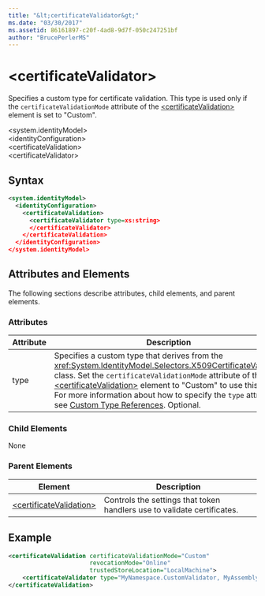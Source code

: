 ```yaml
---
title: "&lt;certificateValidator&gt;"
ms.date: "03/30/2017"
ms.assetid: 86161897-c20f-4ad8-9d7f-050c247251bf
author: "BrucePerlerMS"
---
```

# &lt;certificateValidator&gt;
Specifies a custom type for certificate validation. This type is used only if the `certificateValidationMode` attribute of the [\<certificateValidation>](../../../../../docs/framework/configure-apps/file-schema/windows-identity-foundation/certificatevalidation.md) element is set to "Custom".  
  
 \<system.identityModel>  
\<identityConfiguration>  
\<certificateValidation>  
\<certificateValidator>  
  
## Syntax  
  
```xml  
<system.identityModel>  
  <identityConfiguration>  
    <certificateValidation>  
      <certificateValidator type=xs:string>  
      </certificateValidator>  
    </certificateValidation>  
  </identityConfiguration>  
</system.identityModel>  
```  
  
## Attributes and Elements  
 The following sections describe attributes, child elements, and parent elements.  
  
### Attributes  
  
|Attribute|Description|  
|---------------|-----------------|  
|type|Specifies a custom type that derives from the <xref:System.IdentityModel.Selectors.X509CertificateValidator> class. Set the `certificateValidationMode` attribute of the [\<certificateValidation>](../../../../../docs/framework/configure-apps/file-schema/windows-identity-foundation/certificatevalidation.md) element to "Custom" to use this type. For more information about how to specify the `type` attribute, see [Custom Type References](../../../../../docs/framework/configure-apps/file-schema/windows-workflow-foundation/index.md). Optional.|  
  
### Child Elements  
 None  
  
### Parent Elements  
  
|Element|Description|  
|-------------|-----------------|  
|[\<certificateValidation>](../../../../../docs/framework/configure-apps/file-schema/windows-identity-foundation/certificatevalidation.md)|Controls the settings that token handlers use to validate certificates.|  
  
## Example  
  
```xml  
<certificateValidation certificateValidationMode="Custom"  
                       revocationMode="Online"  
                       trustedStoreLocation="LocalMachine">  
    <certificateValidator type="MyNamespace.CustomValidator, MyAssembly" />    
</certificateValidation>        
```
